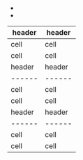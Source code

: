
- 
- 
| header | header |
| ------ | ------ |
| cell | cell |
| cell | cell |
| header | header |
| ------ | ------ |
| cell | cell |
| cell | cell |
| header | header |
| ------ | ------ |
| cell | cell |
| cell | cell |